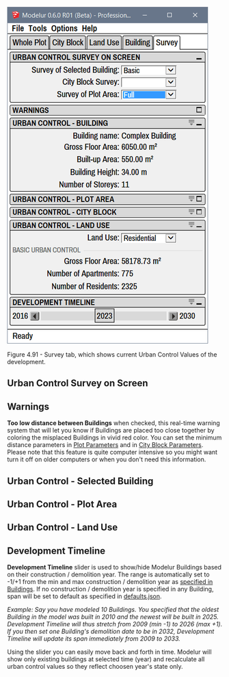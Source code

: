 ![Survey tab](../img/modelur_survey_tab.png)
<figcaption>Figure 4.91 - Survey tab, which shows current Urban Control Values of the development.</figcaption>

Urban Control Survey on Screen
------------------------------
Warnings
--------

**Too low distance between Buildings** when checked, this real-time warning system that will let you know if Buildings are placed too close together by coloring the misplaced Buildings in vivid red color. You can set the minimum distance parameters in [Plot Parameters](whole_plot/#distances) and in [City Block Parameters](city_block/#distances). Please note that this feature is quite computer intensive so you might want turn it off on older computers or when you don't need this information. 

Urban Control - Selected Building
---------------------------------
Urban Control - Plot Area
-------------------------
Urban Control - Land Use
------------------------
Development Timeline
--------------------

**Development Timeline** slider is used to show/hide Modelur Buildings based on their construction / demolition year. The range is automatically set to -1/+1 from the min and max construction / demolition year as [specified in Buildings](building/#selected-building-parameters). If no construction / demolition year is specified in any Building, span will be set to default as specified in [defaults.json](/getting-started/#preferences-location).

_Example: Say you have modeled 10 Buildings. You specified that the oldest Building in the model was built in 2010 and the newest will be built in 2025. Development Timeline will thus stretch from 2009 (min -1) to 2026 (max +1). If you then set one Building's demolition date to be in 2032, Development Timeline will update its span immediately from 2009 to 2033._

Using the slider you can easily move back and forth in time. Modelur will show only existing buildings at selected time (year) and recalculate all urban control values so they reflect choosen year's state only.